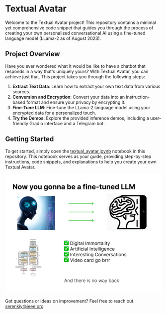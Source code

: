 # Textual Avatar 

Welcome to the Textual Avatar project! This repository contains a minimal yet comprehensive code snippet that guides you through the process of creating your own personalized conversational AI using a fine-tuned language model (LLama-2 as of August 2023).

## Project Overview

Have you ever wondered what it would be like to have a chatbot that responds in a way that's uniquely yours? With Textual Avatar, you can achieve just that. This project takes you through the following steps:

1. **Extract Text Data**: Learn how to extract your own text data from various sources.
2. **Conversion and Encryption**: Convert your data into an instruction-based format and ensure your privacy by encrypting it.
3. **Fine-Tune LLM**: Fine-tune the LLama-2 language model using your encrypted data for a personalized touch.
4. **Try the Demos**: Explore the provided inference demos, including a user-friendly Gradio interface and a Telegram bot.

## Getting Started

To get started, simply open the [textual_avatar.ipynb](textual_avatar.ipynb) notebook in this repository. This notebook serves as your guide, providing step-by-step instructions, code snippets, and explanations to help you create your own Textual Avatar.



<img src="demotivator.png"/>

Got questions or ideas on improvement? Feel free to reach out.
serenkiy@ieee.org
